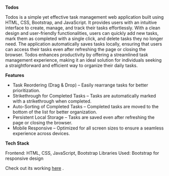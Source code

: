 **Todos**

Todos is a simple yet effective task management web application built using HTML, CSS, Bootstrap, and JavaScript. 
It provides users with an intuitive interface to create, manage, and track their tasks effortlessly. 
With a clean design and user-friendly functionalities, users can quickly add new tasks, mark them as completed with a single click, and delete tasks they no longer need. 
The application automatically saves tasks locally, ensuring that users can access their tasks even after refreshing the page or closing the browser. Todos enhances productivity by offering a streamlined task management experience, making it an ideal solution for individuals seeking a straightforward and efficient way to organize their daily tasks.

**Features**

- Task Reordering (Drag & Drop) – Easily rearrange tasks for better prioritization.  
- Strikethrough for Completed Tasks – Tasks are automatically marked with a strikethrough when completed.  
- Auto-Sorting of Completed Tasks – Completed tasks are moved to the bottom of the list for better organization.  
- Persistent Local Storage – Tasks are saved even after refreshing the page or closing the browser.  
- Mobile Responsive – Optimized for all screen sizes to ensure a seamless experience across devices.  


**Tech Stack**

Frontend: HTML, CSS, JavaScript, Bootstrap
Libraries Used: Bootstrap for responsive design

Check out its working [here](https://todohk.ccbp.tech/) .
